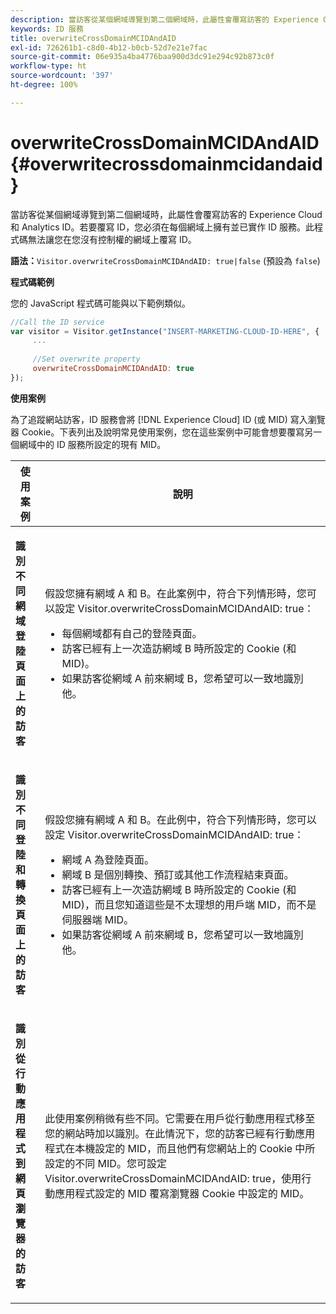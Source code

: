 ```yaml
---
description: 當訪客從某個網域導覽到第二個網域時，此屬性會覆寫訪客的 Experience Cloud 和 Analytics ID。若要覆寫 ID，您必須在每個網域上擁有並已實作 ID 服務。此程式碼無法讓您在您沒有控制權的網域上覆寫 ID。
keywords: ID 服務
title: overwriteCrossDomainMCIDAndAID
exl-id: 726261b1-c8d0-4b12-b0cb-52d7e21e7fac
source-git-commit: 06e935a4ba4776baa900d3dc91e294c92b873c0f
workflow-type: ht
source-wordcount: '397'
ht-degree: 100%

---
```


# overwriteCrossDomainMCIDAndAID{#overwritecrossdomainmcidandaid}

當訪客從某個網域導覽到第二個網域時，此屬性會覆寫訪客的 Experience Cloud 和 Analytics ID。若要覆寫 ID，您必須在每個網域上擁有並已實作 ID 服務。此程式碼無法讓您在您沒有控制權的網域上覆寫 ID。

**語法：**`Visitor.overwriteCrossDomainMCIDAndAID: true|false` (預設為 `false`)

**程式碼範例**

您的 JavaScript 程式碼可能與以下範例類似。

```js
//Call the ID service 
var visitor = Visitor.getInstance("INSERT-MARKETING-CLOUD-ID-HERE", { 
     ... 
 
     //Set overwrite property 
     overwriteCrossDomainMCIDAndAID: true 
}); 
```

**使用案例**

為了追蹤網站訪客，ID 服務會將 [!DNL Experience Cloud] ID (或 MID) 寫入瀏覽器 Cookie。下表列出及說明常見使用案例，您在這些案例中可能會想要覆寫另一個網域中的 ID 服務所設定的現有 MID。

<table id="table_FC1AF6551D6646E0BF1C4FB7C1316EBB"> 
 <thead> 
  <tr> 
   <th colname="col1" class="entry"> 使用案例 </th> 
   <th colname="col2" class="entry"> 說明 </th> 
  </tr> 
 </thead>
 <tbody> 
  <tr> 
   <td colname="col1"> <p> <b>識別不同網域登陸頁面上的訪客</b> </p> </td> 
   <td colname="col2"> <p>假設您擁有網域 A 和 B。在此案例中，符合下列情形時，您可以設定 <span class="codeph">Visitor.overwriteCrossDomainMCIDAndAID: true</span>： </p> <p> 
     <ul id="ul_FB4704BFE7134F1688E34BF1A36627B7"> 
      <li id="li_FF71FD1FB9DD4702B675A140FAD2B481">每個網域都有自己的登陸頁面。 </li> 
      <li id="li_78F75469D32D473B93148B46D35E67F1">訪客已經有上一次造訪網域 B 時所設定的 Cookie (和 MID)。 </li> 
      <li id="li_305CE5138EEB43D3BF9CE38D1E7FFA04">如果訪客從網域 A 前來網域 B，您希望可以一致地識別他。 </li> 
     </ul> </p> </td> 
  </tr> 
  <tr> 
   <td colname="col1"> <p> <b>識別不同登陸和轉換頁面上的訪客</b> </p> </td> 
   <td colname="col2"> <p>假設您擁有網域 A 和 B。在此例中，符合下列情形時，您可以設定 <span class="codeph">Visitor.overwriteCrossDomainMCIDAndAID: true</span>： </p> 
    <ul id="ul_7BEBFD523A2F47AFB6963536E43692D0"> 
     <li id="li_71586080489340E2A6C0B263F231E3DE">網域 A 為登陸頁面。 </li> 
     <li id="li_4E3D3CB380EE4F1BAC4CD752194AE8DE">網域 B 是個別轉換、預訂或其他工作流程結束頁面。 </li> 
     <li id="li_FB393B16CFAC4D2D9B2328EBA4573C1A">訪客已經有上一次造訪網域 B 時所設定的 Cookie (和 MID)，而且您知道這些是不太理想的用戶端 MID，而不是伺服器端 MID。 </li> 
     <li id="li_36FC138530A4476A995C0F9FD73C41DE">如果訪客從網域 A 前來網域 B，您希望可以一致地識別他。 </li> 
    </ul> </td> 
  </tr> 
  <tr> 
   <td colname="col1"> <p> <b>識別從行動應用程式到網頁瀏覽器的訪客</b> </p> </td> 
   <td colname="col2"> <p>此使用案例稍微有些不同。它需要在用戶從行動應用程式移至您的網站時加以識別。在此情況下，您的訪客已經有行動應用程式在本機設定的 MID，而且他們有您網站上的 Cookie 中所設定的不同 MID。您可設定 <span class="codeph">Visitor.overwriteCrossDomainMCIDAndAID: true</span>，使用行動應用程式設定的 MID 覆寫瀏覽器 Cookie 中設定的 MID。 </p> </td> 
  </tr> 
 </tbody> 
</table>
